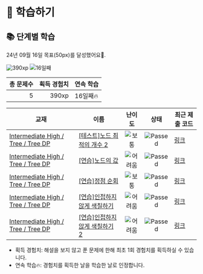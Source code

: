 # 📖 학습하기

## 📚 단계별 학습
24년 09월 16일 목표(50px)를 달성했어요🥳.

![390xp](https://img.shields.io/badge/EXP-390xp-%235cb85c.svg?for-the-badge)
![16일째](https://img.shields.io/badge/연속학습-16일째-%23E34F26.svg?for-the-badge)

|총 문제수|획득 경험치|연속 학습|
|---:|---:|---|
5|390xp|16일째🔥|

|교재|이름|난이도|상태|최근 제출 코드|
|---|---|:---:|:---:|---|
|[Intermediate High / Tree / Tree DP](https://www.codetree.ai/missions?missionId=9)|[[테스트]노드 최적의 개수 2](https://www.codetree.ai/missions/9/problems/node-best-count-2)|![보통][medium]|![Passed][passed]|[링크](https://github.com/YunYoungJin/codetree-TILs/blob/main/240916/%EB%85%B8%EB%93%9C%20%EC%B5%9C%EC%A0%81%EC%9D%98%20%EA%B0%9C%EC%88%98%202/node-best-count-2.py)|
|[Intermediate High / Tree / Tree DP](https://www.codetree.ai/missions?missionId=9)|[[연습]노드의 값](https://www.codetree.ai/missions/9/problems/value-of-node)|![어려움][hard]|![Passed][passed]|[링크](https://github.com/YunYoungJin/codetree-TILs/blob/main/240916/%EB%85%B8%EB%93%9C%EC%9D%98%20%EA%B0%92/value-of-node.py)|
|[Intermediate High / Tree / Tree DP](https://www.codetree.ai/missions?missionId=9)|[[연습]정점 순회](https://www.codetree.ai/missions/9/problems/node-traversal)|![보통][medium]|![Passed][passed]|[링크](https://github.com/YunYoungJin/codetree-TILs/blob/main/240916/%EC%A0%95%EC%A0%90%20%EC%88%9C%ED%9A%8C/node-traversal.py)|
|[Intermediate High / Tree / Tree DP](https://www.codetree.ai/missions?missionId=9)|[[연습]인접하지 않게 색칠하기](https://www.codetree.ai/missions/9/problems/coloring-not-adjacently)|![어려움][hard]|![Passed][passed]|[링크](https://github.com/YunYoungJin/codetree-TILs/blob/main/240916/%EC%9D%B8%EC%A0%91%ED%95%98%EC%A7%80%20%EC%95%8A%EA%B2%8C%20%EC%83%89%EC%B9%A0%ED%95%98%EA%B8%B0/coloring-not-adjacently.py)|
|[Intermediate High / Tree / Tree DP](https://www.codetree.ai/missions?missionId=9)|[[연습]인접하지 않게 색칠하기 2](https://www.codetree.ai/missions/9/problems/coloring-not-adjacently-2)|![어려움][hard]|![Passed][passed]|[링크](https://github.com/YunYoungJin/codetree-TILs/blob/main/240916/%EC%9D%B8%EC%A0%91%ED%95%98%EC%A7%80%20%EC%95%8A%EA%B2%8C%20%EC%83%89%EC%B9%A0%ED%95%98%EA%B8%B0%202/coloring-not-adjacently-2.py)|


* 획득 경험치: 해설을 보지 않고 푼 문제에 한해 최초 1회 경험치를 획득하실 수 있습니다.
* 연속 학습🔥: 경험치를 획득한 날을 학습한 날로 인정합니다.










[b5]: https://img.shields.io/badge/Bronze_5-%235D3E31.svg
[b4]: https://img.shields.io/badge/Bronze_4-%235D3E31.svg
[b3]: https://img.shields.io/badge/Bronze_3-%235D3E31.svg
[b2]: https://img.shields.io/badge/Bronze_2-%235D3E31.svg
[b1]: https://img.shields.io/badge/Bronze_1-%235D3E31.svg
[s5]: https://img.shields.io/badge/Silver_5-%23394960.svg
[s4]: https://img.shields.io/badge/Silver_4-%23394960.svg
[s3]: https://img.shields.io/badge/Silver_3-%23394960.svg
[s2]: https://img.shields.io/badge/Silver_2-%23394960.svg
[s1]: https://img.shields.io/badge/Silver_1-%23394960.svg
[g5]: https://img.shields.io/badge/Gold_5-%23FFC433.svg
[g4]: https://img.shields.io/badge/Gold_4-%23FFC433.svg
[g3]: https://img.shields.io/badge/Gold_3-%23FFC433.svg
[g2]: https://img.shields.io/badge/Gold_2-%23FFC433.svg
[g1]: https://img.shields.io/badge/Gold_1-%23FFC433.svg
[p5]: https://img.shields.io/badge/Platinum_5-%2376DDD8.svg
[p4]: https://img.shields.io/badge/Platinum_4-%2376DDD8.svg
[p3]: https://img.shields.io/badge/Platinum_3-%2376DDD8.svg
[p2]: https://img.shields.io/badge/Platinum_2-%2376DDD8.svg
[p1]: https://img.shields.io/badge/Platinum_1-%2376DDD8.svg
[passed]: https://img.shields.io/badge/Passed-%23009D27.svg
[failed]: https://img.shields.io/badge/Failed-%23D24D57.svg
[easy]: https://img.shields.io/badge/쉬움-%235cb85c.svg?for-the-badge
[medium]: https://img.shields.io/badge/보통-%23FFC433.svg?for-the-badge
[hard]: https://img.shields.io/badge/어려움-%23D24D57.svg?for-the-badge